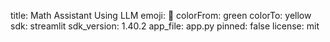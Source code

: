 title: Math Assistant Using LLM
emoji: 🏃
colorFrom: green
colorTo: yellow
sdk: streamlit
sdk_version: 1.40.2
app_file: app.py
pinned: false
license: mit
